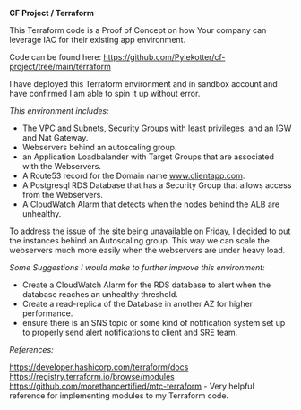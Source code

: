 **CF Project / Terraform**

This Terraform code is a Proof of Concept on how Your company can leverage IAC for their existing app environment.

Code can be found here: https://github.com/Pylekotter/cf-project/tree/main/terraform

I have deployed this Terraform environment and in sandbox account and have confirmed I am able to spin it up without error.

*This environment includes:*

 - The VPC and Subnets, Security Groups with least privileges, and an IGW and Nat Gateway.
 - Webservers behind an autoscaling group.
 - an Application Loadbalander with Target Groups that are associated with the Webservers.
 - A Route53 record for the Domain name www.clientapp.com.
 - A Postgresql RDS Database that has a Security Group that allows access from the Webservers.
 - A CloudWatch Alarm that detects when the nodes behind the ALB are unhealthy.

 To address the issue of the site being unavailable on Friday, I decided to put the instances behind an Autoscaling group. This way we can scale the webservers much more easily when the webservers are under heavy load.

 *Some Suggestions I would make to further improve this environment:*

 - Create a CloudWatch Alarm for the RDS database to alert when the database reaches an unhealthy threshold.
 - Create a read-replica of the Database in another AZ for higher performance.
 - ensure there is an SNS topic or some kind of notification system set up to properly send alert notifications to client and SRE team.

 *References:*
 
 https://developer.hashicorp.com/terraform/docs
 https://registry.terraform.io/browse/modules
 https://github.com/morethancertified/mtc-terraform - Very helpful reference for implementing modules to my Terraform code.


